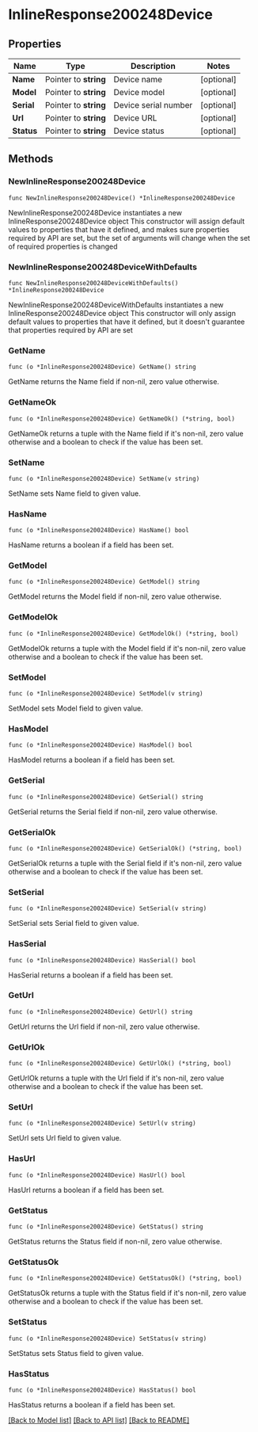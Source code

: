 # InlineResponse200248Device

## Properties

Name | Type | Description | Notes
------------ | ------------- | ------------- | -------------
**Name** | Pointer to **string** | Device name | [optional] 
**Model** | Pointer to **string** | Device model | [optional] 
**Serial** | Pointer to **string** | Device serial number | [optional] 
**Url** | Pointer to **string** | Device URL | [optional] 
**Status** | Pointer to **string** | Device status | [optional] 

## Methods

### NewInlineResponse200248Device

`func NewInlineResponse200248Device() *InlineResponse200248Device`

NewInlineResponse200248Device instantiates a new InlineResponse200248Device object
This constructor will assign default values to properties that have it defined,
and makes sure properties required by API are set, but the set of arguments
will change when the set of required properties is changed

### NewInlineResponse200248DeviceWithDefaults

`func NewInlineResponse200248DeviceWithDefaults() *InlineResponse200248Device`

NewInlineResponse200248DeviceWithDefaults instantiates a new InlineResponse200248Device object
This constructor will only assign default values to properties that have it defined,
but it doesn't guarantee that properties required by API are set

### GetName

`func (o *InlineResponse200248Device) GetName() string`

GetName returns the Name field if non-nil, zero value otherwise.

### GetNameOk

`func (o *InlineResponse200248Device) GetNameOk() (*string, bool)`

GetNameOk returns a tuple with the Name field if it's non-nil, zero value otherwise
and a boolean to check if the value has been set.

### SetName

`func (o *InlineResponse200248Device) SetName(v string)`

SetName sets Name field to given value.

### HasName

`func (o *InlineResponse200248Device) HasName() bool`

HasName returns a boolean if a field has been set.

### GetModel

`func (o *InlineResponse200248Device) GetModel() string`

GetModel returns the Model field if non-nil, zero value otherwise.

### GetModelOk

`func (o *InlineResponse200248Device) GetModelOk() (*string, bool)`

GetModelOk returns a tuple with the Model field if it's non-nil, zero value otherwise
and a boolean to check if the value has been set.

### SetModel

`func (o *InlineResponse200248Device) SetModel(v string)`

SetModel sets Model field to given value.

### HasModel

`func (o *InlineResponse200248Device) HasModel() bool`

HasModel returns a boolean if a field has been set.

### GetSerial

`func (o *InlineResponse200248Device) GetSerial() string`

GetSerial returns the Serial field if non-nil, zero value otherwise.

### GetSerialOk

`func (o *InlineResponse200248Device) GetSerialOk() (*string, bool)`

GetSerialOk returns a tuple with the Serial field if it's non-nil, zero value otherwise
and a boolean to check if the value has been set.

### SetSerial

`func (o *InlineResponse200248Device) SetSerial(v string)`

SetSerial sets Serial field to given value.

### HasSerial

`func (o *InlineResponse200248Device) HasSerial() bool`

HasSerial returns a boolean if a field has been set.

### GetUrl

`func (o *InlineResponse200248Device) GetUrl() string`

GetUrl returns the Url field if non-nil, zero value otherwise.

### GetUrlOk

`func (o *InlineResponse200248Device) GetUrlOk() (*string, bool)`

GetUrlOk returns a tuple with the Url field if it's non-nil, zero value otherwise
and a boolean to check if the value has been set.

### SetUrl

`func (o *InlineResponse200248Device) SetUrl(v string)`

SetUrl sets Url field to given value.

### HasUrl

`func (o *InlineResponse200248Device) HasUrl() bool`

HasUrl returns a boolean if a field has been set.

### GetStatus

`func (o *InlineResponse200248Device) GetStatus() string`

GetStatus returns the Status field if non-nil, zero value otherwise.

### GetStatusOk

`func (o *InlineResponse200248Device) GetStatusOk() (*string, bool)`

GetStatusOk returns a tuple with the Status field if it's non-nil, zero value otherwise
and a boolean to check if the value has been set.

### SetStatus

`func (o *InlineResponse200248Device) SetStatus(v string)`

SetStatus sets Status field to given value.

### HasStatus

`func (o *InlineResponse200248Device) HasStatus() bool`

HasStatus returns a boolean if a field has been set.


[[Back to Model list]](../README.md#documentation-for-models) [[Back to API list]](../README.md#documentation-for-api-endpoints) [[Back to README]](../README.md)


